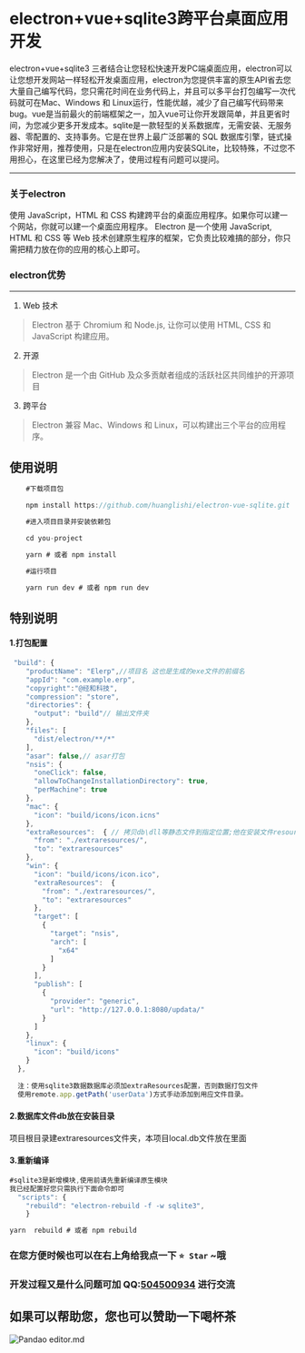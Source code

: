 # electron+vue+sqlite3跨平台桌面应用开发
  electron+vue+sqlite3 三者结合让您轻松快速开发PC端桌面应用，electron可以让您想开发网站一样轻松开发桌面应用，electron为您提供丰富的原生API省去您大量自己编写代码，您只需花时间在业务代码上，并且可以多平台打包编写一次代码就可在Mac、Windows 和 Linux运行，性能优越，减少了自己编写代码带来bug。vue是当前最火的前端框架之一，加入vue可让你开发跟简单，并且更省时间，为您减少更多开发成本。sqlite是一款轻型的关系数据库，无需安装、无服务器、零配置的、支持事务。它是在世界上最广泛部署的 SQL 数据库引擎，链式操作非常好用，推荐使用，只是在electron应用内安装SQLite，比较特殊，不过您不用担心，在这里已经为您解决了，使用过程有问题可以提问。
  
----
### 关于electron
使用 JavaScript，HTML 和 CSS 构建跨平台的桌面应用程序。如果你可以建一个网站，你就可以建一个桌面应用程序。 Electron 是一个使用 JavaScript, HTML 和 CSS 等 Web 技术创建原生程序的框架，它负责比较难搞的部分，你只需把精力放在你的应用的核心上即可。

### electron优势
----
1. Web 技术
> Electron 基于 Chromium 和 Node.js, 让你可以使用 HTML, CSS 和 JavaScript 构建应用。
2. 开源
> Electron 是一个由 GitHub 及众多贡献者组成的活跃社区共同维护的开源项目
3. 跨平台
> Electron 兼容 Mac、Windows 和 Linux，可以构建出三个平台的应用程序。

## 使用说明
```javascript
	#下载项目包

	npm install https://github.com/huanglishi/electron-vue-sqlite.git

	#进入项目目录并安装依赖包

	cd you-project

	yarn # 或者 npm install

	#运行项目

	yarn run dev # 或者 npm run dev

```
## 特别说明
#### 1.打包配置
```javascript
 "build": {
    "productName": "Elerp",//项目名 这也是生成的exe文件的前缀名
    "appId": "com.example.erp",
    "copyright":"@经和科技",
    "compression": "store",
    "directories": {
      "output": "build"// 输出文件夹
    },
    "files": [
      "dist/electron/**/*"
    ],
    "asar": false,// asar打包
    "nsis": {
      "oneClick": false,  
      "allowToChangeInstallationDirectory": true, 
      "perMachine": true
    },
    "mac": {
      "icon": "build/icons/icon.icns"
    },
    "extraResources":  { // 拷贝db\dll等静态文件到指定位置;他在安装文件resources下；
      "from": "./extraresources/",
      "to": "extraresources"
    },
    "win": {
      "icon": "build/icons/icon.ico",
      "extraResources":  { 
        "from": "./extraresources/",
        "to": "extraresources"
      },
      "target": [
        {
          "target": "nsis",  
          "arch": [ 
            "x64"
          ]
        }
      ],
      "publish": [ 
        {
          "provider": "generic", 
          "url": "http://127.0.0.1:8080/updata/" 
        }
      ]
    },
    "linux": {
      "icon": "build/icons"
    }
  },
  
  注：使用sqlite3数据数据库必须加extraResources配置，否则数据打包文件
  使用remote.app.getPath('userData')方式手动添加到用应文件目录。
```
#### 2.数据库文件db放在安装目录
 项目根目录建extraresources文件夹，本项目local.db文件放在里面
#### 3.重新编译
```javascript
#sqlite3是新增模块,使用前请先重新编译原生模块
我已经配置好您只需执行下面命令即可
  "scripts": {
    "rebuild": "electron-rebuild -f -w sqlite3",
    }

yarn  rebuild # 或者 npm rebuild

```
### 在您方便时候也可以在右上角给我点一下 `⭐ Star` ~哦
###  开发过程又是什么问题可加 QQ:[504500934](https://ynjiyuan.com "504500934") 进行交流
## 如果可以帮助您，您也可以赞助一下喝杯茶



![Pandao editor.md](https://honey.ynjiyuan.com/wxpayqrcode.png "Pandao editor.md")


